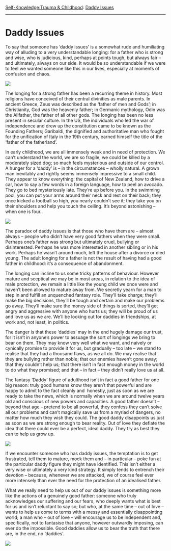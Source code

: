 [Self-Knowledge:](https://www.theschooloflife.com/thebookoflife/category/self-knowledge/)[Trauma & Childhood](https://www.theschooloflife.com/thebookoflife/category/self-knowledge/trauma-childhood/): [Daddy Issues](https://www.theschooloflife.com/thebookoflife/daddy-issues/)

* * *

# Daddy Issues

To say that someone has ‘daddy issues’ is a somewhat rude and humiliating way of alluding to a very understandable longing: for a father who is strong and wise, who is judicious, kind, perhaps at points tough, but always fair – and ultimately, always on our side. It would be so understandable if we were to feel we wanted someone like this in our lives, especially at moments of confusion and chaos.

![](https://www.theschooloflife.com/thebookoflife/wp-content/uploads/2017/01/719px-Josephus_Laurentius_Dyckmans_-_Paternal_advice.jpg)

The longing for a strong father has been a recurring theme in history. Most religions have conceived of their central divinities as male parents. In ancient Greece, Zeus was described as the ‘father of men and Gods’; in Christianity, God was the heavenly father; in Germanic mythology, Odin was the Allfather, the father of all other gods. The longing has been no less present in secular culture. In the US, the individuals who led the war of independence and drew up the constitution came to be known as the Founding Fathers; Garibaldi, the dignified and authoritative man who fought for the unification of Italy in the 19th century, earned himself the title of the ‘father of the fatherland’.

In early childhood, we are all immensely weak and in need of protection. We can’t understand the world, we are so fragile, we could be killed by a moderately sized dog; so much feels mysterious and outside of our control. A hunger for a ‘daddy’ is – in the circumstances – wholly natural. A grown man inevitably and rightly seems immensely impressive to a small child. They appear to know everything: the capital of New Zealand, how to drive a car, how to say a few words in a foreign language, how to peel an avocado. They go to bed mysteriously late. They’re up before you. In the swimming pool, you can put your arms around their neck and rest on their back; they once kicked a football so high, you nearly couldn’t see it; they take you on their shoulders and help you touch the ceiling. It’s beyond astonishing – when one is four..

**![](https://upload.wikimedia.org/wikipedia/commons/7/7c/Cima_da_Conegliano,_God_the_Father.jpg)**

The paradox of daddy issues is that those who have them are – almost always – people who didn’t have very good fathers when they were small. Perhaps one’s father was strong but ultimately cruel, bullying or disinterested. Perhaps he was more interested in another sibling or in his work. Perhaps he wasn’t around much, left the house after a divorce or died young. The adult longing for a father is not the result of having had a good father in childhood: it’s a consequence of abandonment.

The longing can incline to us some tricky patterns of behaviour. However mature and sceptical we may be in most areas, in relation to the idea of male protection, we remain a little like the young child we once were and haven’t been allowed to mature away from. We secretly yearn for a man to step in and fulfill an unquenched fantasy role. They’ll take charge; they’ll make the big decisions, they’ll be tough and certain and make our problems go away. They’ll make sure the money side of things is sorted, they’ll get angry and aggressive with anyone who hurts us; they will be proud of us and love us as we are. We’ll be looking out for daddies in friendships, at work and, not least, in politics.

The danger is that these ‘daddies’ may in the end hugely damage our trust, for it isn’t in anyone’s power to assuage the sort of longings we bring to bear on them. They may know very well what we want, and naively or cynically promise to provide it for us, but gradually – too late – we stand to realise that they had a thousand flaws, as we all do. We may realise that they are bullying rather than noble; that our enemies haven’t gone away; that they couldn’t help us; that there isn’t in fact enough money in the world to do what they promised; and that – in fact – they didn’t really love us at all.

The fantasy ‘Daddy’ figure of adulthood isn’t in fact a good father for one big reason: truly good humans know they aren’t that powerful and are happy to admit to the fact cleanly and &nbsp;honestly, just as soon as we are ready to take the news, which is normally when we are around twelve years old and conscious of new powers and capacities. A good father doesn’t – beyond that age – pretend to be all powerful, they confess they can’t solve all our problems and can’t magically save us from a myriad of dangers, no matter how much they wish they could. The good daddy disappoints us just as soon as we are strong enough to bear reality. Out of love they deflate the idea that there could ever be a perfect, ideal daddy. They try as best they can to help us grow up.

**![](http://img2.rnkr-static.com/node_img/666/13316453/870/the-nobleman-with-his-hand-on-his-chest-artwork-photo-1.jpg)**

If we encounter someone who has daddy issues, the temptation is to get frustrated, tell them to mature, mock them and – in particular – poke fun at the particular daddy figure they might have identified. This isn’t either a very wise or ultimately a very kind strategy. It simply tends to entrench their devotion – because, whenever we are attacked, we of course feel ever more intensely than ever the need for the protection of an idealised father.

What we really need to help us out of our daddy issues is something more like the actions of a genuinely good father: someone who truly acknowledges our suffering and our fears, who deeply wants what is best for us and isn’t reluctant to say so; but who, at the same time – out of love – wants to help us come to terms with a messy and essentially disappointing world; a man who – out of love – will encourage us to be independent and, specifically, not to fantasise that anyone, however outwardly imposing, can ever do the impossible. Good daddies allow us to bear the truth that there are, in the end, no ‘daddies’.

[![](https://img.youtube.com/vi/aQAXMyAnWuk/0.jpg)](https://www.youtube.com/embed/aQAXMyAnWuk?ecver=2 '')
